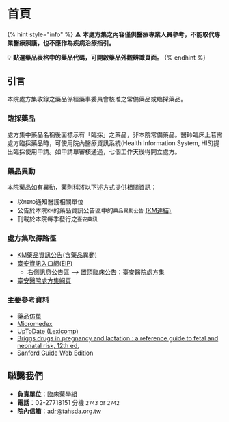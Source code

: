 # 首頁

{% hint style="info" %}
:warning: **本處方集之內容僅供醫療專業人員參考，不能取代專業醫療照護，也不應作為疾病治療指引。**

:bulb: **點選藥品表格中的藥品代碼，可開啟藥品外觀辨識頁面。**
{% endhint %}

## 引言

本院處方集收錄之藥品係經藥事委員會核准之常備藥品或臨採藥品。

### 臨採藥品

處方集中藥品名稱後面標示有「臨採」之藥品，非本院常備藥品。醫師臨床上若需處方臨採藥品時，可使用院內醫療資訊系統\(Health Information System, HIS\)提出臨採使用申請。如申請單審核通過，七個工作天後得開立處方。

### 藥品異動

本院藥品如有異動，藥劑科將以下述方式提供相關資訊：

* 以`MEMO`通知醫護相關單位
* 公告於本院`KM`的藥品資訊公告區中的`藥品異動公告` [(KM連結)](http://km.domain.tahsda.org.tw/KM/listfolders.aspx?uid=2483)
* 刊載於本院每季發行之`臺安藥訊`

### 處方集取得路徑

* [KM藥品資訊公告\(含藥品異動\)](http://km.domain.tahsda.org.tw/KM/listfolders.aspx?uid=2429)
* [臺安資訊入口網\(EIP\)](http://portal.tahsda.org.tw/TaianPortal/)
  * 右側訊息公告區 --&gt; 置頂臨床公告：臺安醫院處方集
* [臺安醫院處方集網頁](https://shin13.gitbook.io/formulary/)

### 主要參考資料

* [藥品仿單](https://info.fda.gov.tw/MLMS/H0001.aspx)
* [Micromedex](https://erm.tahsda.org.tw/sendURLApiV3?dbid=LDB0010)
* [UpToDate \(Lexicomp\)](https://www.uptodate.com/contents/search)
* [Briggs drugs in pregnancy and lactation : a reference guide to fetal and neonatal risk, 12th ed.](https://wolterskluwer.vitalsource.com/reader/books/9781975162405/epubcfi/6/2%5b%3Bvnd.vst.idref%3Dcover%5d!/4/2/2/2%4091:40)
* [Sanford Guide Web Edition](https://webedition.sanfordguide.com/acl_users/credentials_cookie_auth/require_login?came_from=https%3A//webedition.sanfordguide.com/en)

## 聯繫我們

* **負責單位**：臨床藥學組
* **電話**：02-27718151 分機 `2743` or `2742`
* **院內信箱**：adr@tahsda.org.tw

